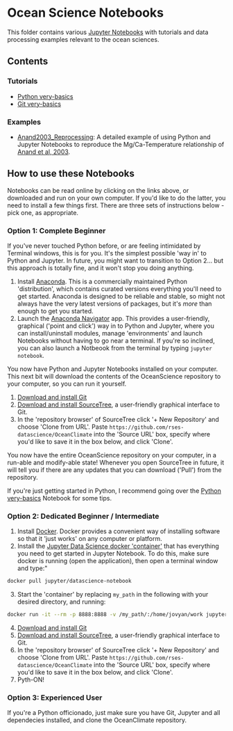 # Ocean Science Notebooks

This folder contains various [Jupyter Notebooks](http://jupyter.org/) with tutorials and data processing examples relevant to the ocean sciences.

## Contents

### Tutorials
* [Python very-basics](Tutorials/Python_very-basics.ipynb)
* [Git very-basics](Tutorials/Git_Very_Basics.ipynb)

### Examples
* [Anand2003_Reprocessing](Examples/Anand2003_Reprocessing.ipynb): A detailed example of using Python and Jupyter Notebooks to reproduce the Mg/Ca-Temperature relationship of [Anand et al, 2003](http://dx.doi.org/10.1029/2002PA000846).

## How to use these Notebooks

Notebooks can be read online by clicking on the links above, or downloaded and run on your own computer. If you'd like to do the latter, you need to install a few things first. There are three sets of instructions below - pick one, as appropriate.

### Option 1: Complete Beginner

If you've never touched Python before, or are feeling intimidated by Terminal windows, this is for you. It's the simplest possible 'way in' to Python and Jupyter. In future, you might want to transition to Option 2... but this approach is totally fine, and it won't stop you doing anything.

1. Install [Anaconda](https://www.continuum.io/downloads).
    This is a commercially maintained Python 'distribution', which contains curated versions everything you'll need to get started. Anaconda is designed to be reliable and stable, so might not always have the very latest versions of packages, but it's *more* than enough to get you started.
2. Launch the [Anaconda Navigator](https://docs.continuum.io/anaconda/navigator/) app.
    This provides a user-friendly, graphical ('point and click') way in to Python and Jupyter, where you can install/uninstall modules, manage 'environments' and launch Notebooks without having to go near a terminal. If you're so inclined, you can also launch a Notbeook from the terminal by typing `jupyter notebook`.

You now have Python and Jupyter Notebooks installed on your computer. This next bit will download the contents of the OceanScience repository to your computer, so you can run it yourself.

1. [Download and install Git](https://git-scm.com/downloads)
2. [Download and install SourceTree](https://www.sourcetreeapp.com/), a user-friendly graphical interface to Git.
3. In the 'repository browser' of SourceTree click '+ New Repository' and choose 'Clone from URL'. Paste `https://github.com/rses-datascience/OceanClimate` into the 'Source URL' box, specify where you'd like to save it in the box below, and click 'Clone'.

You now have the entire OceanScience repository on your computer, in a run-able and modify-able state! Whenever you open SourceTree in future, it will tell you if there are any updates that you can download ('Pull') from the repository.

If you're just getting started in Python, I recommend going over the [Python very-basics](Tutorials/Python_very-basics.ipynb) Notebook for some tips.

### Option 2: Dedicated Beginner / Intermediate

1. Install [Docker](https://www.docker.com/).
    Docker provides a convenient way of installing software so that it 'just works' on any computer or platform.
2. Install the [Jupyter Data Science docker 'container'](https://hub.docker.com/r/jupyter/datascience-notebook/) that has everything you need to get started in Jupyter Notebook. To do this, make sure docker is running (open the application), then open a terminal window and type:"
```bash
docker pull jupyter/datascience-notebook
```
3. Start the 'container' by replacing `my_path` in the following with your desired directory, and running:
```bash
docker run -it --rm -p 8888:8888 -v /my_path/:/home/jovyan/work jupyter/datascience-notebook
```
4. [Download and install Git](https://git-scm.com/downloads)
5. [Download and install SourceTree](https://www.sourcetreeapp.com/), a user-friendly graphical interface to Git.
6. In the 'repository browser' of SourceTree click '+ New Repository' and choose 'Clone from URL'. Paste `https://github.com/rses-datascience/OceanClimate` into the 'Source URL' box, specify where you'd like to save it in the box below, and click 'Clone'.
7. Pyth-ON!

### Option 3: Experienced User
If you're a Python officionado, just make sure you have Git, Jupyter and all dependecies installed, and clone the OceanClimate repository.